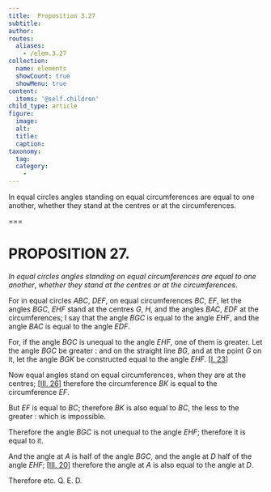 ```yaml
---
title:  Proposition 3.27
subtitle: 
author:
routes:
  aliases:
    - /elem.3.27
collection:
  name: elements
  showCount: true
  showMenu: true
content:
  items: '@self.children'
child_type: article
figure:
  image:
  alt:
  title:
  caption:
taxonomy:
  tag:
  category:
    - 
---
```


<p><emph>In equal circles angles standing on equal circumferences are equal to one another</emph>, <emph>whether they stand at the centres or at the circumferences</emph>. </p>

===

<h1>PROPOSITION 27.</h1>
<p><em>In equal circles angles standing on equal circumferences are equal to one another</em>, <em>whether they stand at the centres or at the circumferences</em>. </p>

<p>For in equal circles <em>ABC</em>, <em>DEF</em>, on equal circumferences <em>BC</em>, <em>EF</em>, let the angles <em>BGC</em>, <em>EHF</em> stand at the centres <em>G</em>, <em>H</em>, and the angles <em>BAC</em>, <em>EDF</em> at the circumferences; I say that the angle <em>BGC</em> is equal to the angle <em>EHF</em>, and the angle <em>BAC</em> is equal to the angle <em>EDF</em>. 
      </p>

<p>For, if the angle <em>BGC</em> is unequal to the angle <em>EHF</em>, <span class="center">one of them is greater.</span> Let the angle <em>BGC</em> be greater : and on the straight line <em>BG</em>, and at the point <em>G</em> on it, let the angle <em>BGK</em> be constructed equal to the angle <em>EHF</em>. [<a href="/elem.1.23">I. 23</a>] </p>

<p>Now equal angles stand on equal circumferences, when they are at the centres; [<a href="/elem.3.26">III. 26</a>] <span class="center">therefore the circumference <em>BK</em> is equal to the circumference <em>EF</em>.</span>
      </p>

<p>But <em>EF</em> is equal to <em>BC</em>; <span class="center">therefore <em>BK</em> is also equal to <em>BC</em>, the less to the greater : which is impossible.</span>
      </p>

<p>Therefore the angle <em>BGC</em> is not unequal to the angle <em>EHF</em>; <span class="center">therefore it is equal to it.</span>
       <pb n="59"/></p>

<p>And the angle at <em>A</em> is half of the angle <em>BGC</em>, <span class="center">and the angle at <em>D</em> half of the angle <em>EHF</em>; [<a href="/elem.3.20">III. 20</a>]</span> therefore the angle at <em>A</em> is also equal to the angle at <em>D</em>. </p>

<p>Therefore etc. Q. E. D.</p>
